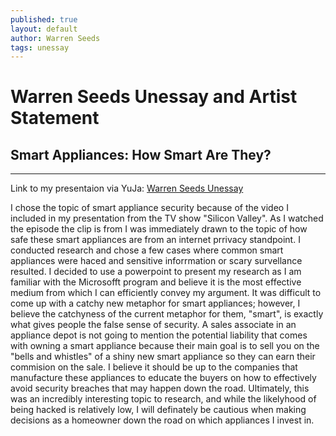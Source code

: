 ```yaml
---
published: true
layout: default
author: Warren Seeds
tags: unessay
---
```

# Warren Seeds Unessay and Artist Statement
## Smart Appliances: How Smart Are They?

---

Link to my presentaion via YuJa: [Warren Seeds Unessay](https://wlu.yuja.com/V/PlayList?node=3934134&a=1711825477&autoplay=1)

I chose the topic of smart appliance security because of the video I included in my presentation from the TV show "Silicon Valley". As I watched the episode the clip is from I was immediately drawn to the topic of how safe these smart appliances are from an internet prrivacy standpoint. I conducted research and chose a few cases where common smart appliances were haced and sensitive inforrmation or scary survellance resulted. I decided to use a powerpoint to present my research as I am familiar with the Microsofft program and believe it is the most effective medium from which I can efficiently convey my argument. It was difficult to come up with a catchy new metaphor for smart appliances; however, I believe the catchyness of the current metaphor for them, "smart", is exactly what gives people the false sense of security. A sales associate in an appliance depot is not going to mention the potential liability that comes with owning a smart appliance because their main goal is to sell you on the "bells and whistles" of a shiny new smart appliance so they can earn their commision on the sale. I believe it should be up to the companies that manufacture these appliances to educate the buyers on how to effectively avoid security breaches that may happen down the road. Ultimately, this was an incredibly interesting topic to research, and while the likelyhood of being hacked is relatively low, I will definately be cautious when making decisions as a homeowner down the road on which appliances I invest in.
